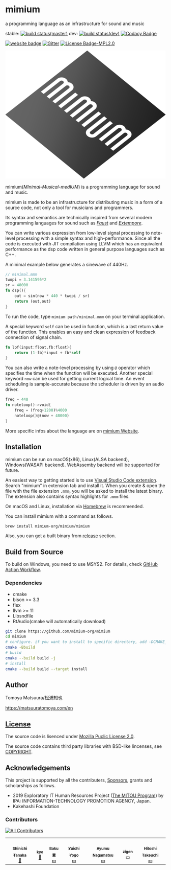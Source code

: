 # mimium

a programming language as an infrastructure for sound and music

stable: [![build status(master)](https://github.com/mimium-org/mimium/workflows/build%20&%20test/badge.svg?branch=master)](https://github.com/mimium-org/mimium/actions) dev: [![build status(dev)](https://github.com/mimium-org/mimium/workflows/build%20&%20test/badge.svg?branch=dev)](https://github.com/mimium-org/mimium/actions) [![Codacy Badge](https://app.codacy.com/project/badge/Grade/a7171f079d2b4439971513b6358c5a35)](https://www.codacy.com/gh/mimium-org/mimium/dashboard?utm_source=github.com&amp;utm_medium=referral&amp;utm_content=mimium-org/mimium&amp;utm_campaign=Badge_Grade)

[![website badge](https://img.shields.io/badge/mimium.org-Website-d6eff7)](https://mimium.org) [![Gitter](https://badges.gitter.im/mimium-dev/community.svg)](https://gitter.im/mimium-dev/community?utm_source=badge&utm_medium=badge&utm_campaign=pr-badge) [![License Badge-MPL2.0](https://img.shields.io/badge/LICENSE-MPLv2.0-blue)](./LICENSE.md)

![mimium_logo_slanted](./mimium_logo_slant.svg)

mimium(*MInimal-Musical-medIUM*) is a programming language for sound and music.

mimium is made to be an infrastructure for distributing music in a form of a source code, not only a tool for musicians and programmers.

Its syntax and semantics are technically inspired from several modern programming languages for sound such as *[Faust](https://faust.grame.fr)* and *[Extempore](https://extemporelang.github.io/)*.

You can write various expression from low-level signal processing to note-level processing with a simple syntax and high-performance.
Since all the code is executed with JIT compilation using LLVM which has an equivalent performance as the dsp code written in general purpose languages such as C++.

A minimal example below generates a sinewave of 440Hz.

```rust
// minimal.mmm
twopi = 3.141595*2
sr = 48000
fn dsp(){
    out = sin(now * 440 * twopi / sr)
    return (out,out)
}
```

To run the code, type `mimium path/minimal.mmm` on your terminal application.

A special keyword `self` can be used in function, which is a last return value of the function.
This enables an easy and clean expression of feedback connection of signal chain.

```rust
fn lpf(input:float,fb:float){    
    return (1-fb)*input + fb*self
}
```

You can also write a note-level processing by using `@` operator which specifies the time when the function will be executed. Another special keyword `now` can be used for getting current logical time.
An event scheduling is sample-accurate because the scheduler is driven by an audio driver.

```rust
freq = 440
fn noteloop()->void{
    freq = (freq+1200)%4000
    noteloop()@(now + 48000)
}
```

More specific infos about the language are on [mimium Website](https://mimium.org).

## Installation

mimium can be run on macOS(x86), Linux(ALSA backend), Windows(WASAPI backend). WebAssemby backend will be supported for future.

An easiest way to getting started is to use [Visual Studio Code extension](https://marketplace.visualstudio.com/items?itemName=mimium-org.mimium-language). Search "mimium" in extension tab and install it. When you create & open the file with the file extension `.mmm`, you will be asked to install the latest binary. The extension also contains syntax highlights for `.mmm` files.

On macOS and Linux, installation via [Homebrew](https://brew.sh/) is recommended.

You can install mimium with a command as follows.

```sh
brew install mimium-org/mimium/mimium
```

Also, you can get a built binary from [release](https://github.com/mimium-org/mimium/releases) section.
## Build from Source

To build on Windows, you need to use MSYS2. For details, check [GitHub Action Workflow](https://github.com/mimium-org/mimium/blob/dev/.github/workflows/build_and_test.yml).
### Dependencies

- cmake
- bison >= 3.3
- flex
- llvm >= 11
- Libsndfile
- RtAudio(cmake will automatically download)

```sh
git clone https://github.com/mimium-org/mimium
cd mimium
# configure. if you want to install to specific directory, add -DCMAKE_INSTALL_PREFIX=/your/directory
cmake -Bbuild
# build
cmake --build build -j
# install
cmake --build build --target install
```
## Author

Tomoya Matsuura/松浦知也

<https://matsuuratomoya.com/en>

## [License](LICENSE.md)

The source code is lisenced under [Mozilla Puclic License 2.0](LICENSE.md).

The source code contains third party libraries with BSD-like lincenses, see [COPYRIGHT](./COPYRIGHT).

## Acknowledgements

This project is supported by all the contributers, [Sponsors](https://github.com/sponsors/tomoyanonymous), grants and scholarships as follows.

- 2019 Exploratory IT Human Resources Project ([The MITOU Program](https://www.ipa.go.jp/jinzai/mitou/portal_index.html)) by IPA: INFORMATION-TECHNOLOGY PROMOTION AGENCY, Japan.
- Kakehashi Foundation

### Contributors

<!-- ALL-CONTRIBUTORS-BADGE:START - Do not remove or modify this section -->
[![All Contributors](https://img.shields.io/badge/all_contributors-7-orange.svg?style=flat-square)](#contributors-)
<!-- ALL-CONTRIBUTORS-BADGE:END --> 

	
<!-- ALL-CONTRIBUTORS-LIST:START - Do not remove or modify this section -->
<!-- prettier-ignore-start -->
<!-- markdownlint-disable -->
<table>
  <tr>
    <td align="center"><a href="https://t-sin.github.io"><img src="https://avatars.githubusercontent.com/u/4403863?v=4?s=100" width="100px;" alt=""/><br /><sub><b>Shinichi Tanaka</b></sub></a><br /><a href="https://github.com/mimium-org/mimium/commits?author=t-sin" title="Documentation">📖</a></td>
    <td align="center"><a href="http://deepdrilledwell.secret.jp/ddw/"><img src="https://avatars.githubusercontent.com/u/74606612?v=4?s=100" width="100px;" alt=""/><br /><sub><b>kyo</b></sub></a><br /><a href="https://github.com/mimium-org/mimium/commits?author=syougikakugenn" title="Documentation">📖</a></td>
    <td align="center"><a href="http://baku89.com"><img src="https://avatars.githubusercontent.com/u/2124392?v=4?s=100" width="100px;" alt=""/><br /><sub><b>Baku 麦</b></sub></a><br /><a href="#financial-baku89" title="Financial">💵</a></td>
    <td align="center"><a href="https://github.com/yuichkun"><img src="https://avatars.githubusercontent.com/u/14039540?v=4?s=100" width="100px;" alt=""/><br /><sub><b>Yuichi Yogo</b></sub></a><br /><a href="#financial-yuichkun" title="Financial">💵</a></td>
    <td align="center"><a href="http://ayumu-nagamatsu.com"><img src="https://avatars.githubusercontent.com/u/7838131?v=4?s=100" width="100px;" alt=""/><br /><sub><b>Ayumu Nagamatsu</b></sub></a><br /><a href="#financial-nama-gatsuo" title="Financial">💵</a></td>
    <td align="center"><a href="https://horol.org"><img src="https://avatars.githubusercontent.com/u/3610296?v=4?s=100" width="100px;" alt=""/><br /><sub><b>zigen</b></sub></a><br /><a href="#financial-zigen" title="Financial">💵</a></td>
    <td align="center"><a href="http://hitoshitakeuchi.com"><img src="https://avatars.githubusercontent.com/u/6305267?v=4?s=100" width="100px;" alt=""/><br /><sub><b>Hitoshi Takeuchi</b></sub></a><br /><a href="#financial-hitoshitakeuchi" title="Financial">💵</a></td>
  </tr>
</table>

<!-- markdownlint-restore -->
<!-- prettier-ignore-end -->

<!-- ALL-CONTRIBUTORS-LIST:END -->